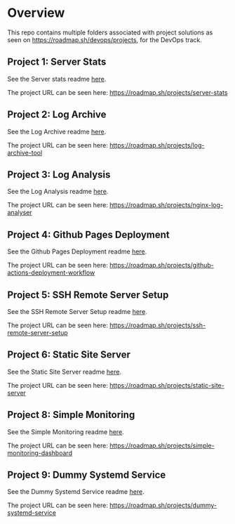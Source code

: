 # Overview

This repo contains multiple folders associated with project solutions as seen on <https://roadmap.sh/devops/projects>, for the DevOps track.

## Project 1: Server Stats

See the Server stats readme [here](projects/server-stats/README.md).

The project URL can be seen here: <https://roadmap.sh/projects/server-stats>

## Project 2: Log Archive

See the Log Archive readme [here](projects/log-archive/README.md).

The project URL can be seen here: <https://roadmap.sh/projects/log-archive-tool>

## Project 3: Log Analysis

See the Log Analysis readme [here](projects/log-analysis/README.md).

The project URL can be seen here: <https://roadmap.sh/projects/nginx-log-analyser>

## Project 4: Github Pages Deployment

See the Github Pages Deployment readme [here](projects/gh-deployment-workflow/README.md).

The project URL can be seen here: <https://roadmap.sh/projects/github-actions-deployment-workflow>

## Project 5: SSH Remote Server Setup

See the SSH Remote Server Setup readme [here](projects/ssh-remote-server-setup/README.md).

The project URL can be seen here: <https://roadmap.sh/projects/ssh-remote-server-setup>

## Project 6: Static Site Server

See the Static Site Server readme [here](projects/static-site-server/README.md).

The project URL can be seen here: <https://roadmap.sh/projects/static-site-server>

## Project 8: Simple Monitoring

See the Simple Monitoring readme [here](projects/simple-monitoring-dashboard/README.md).

The project URL can be seen here: <https://roadmap.sh/projects/simple-monitoring-dashboard>

## Project 9: Dummy Systemd Service

See the Dummy Systemd Service readme [here](projects/dummy-systemd-service/README.md).

The project URL can be seen here: <https://roadmap.sh/projects/dummy-systemd-service>
